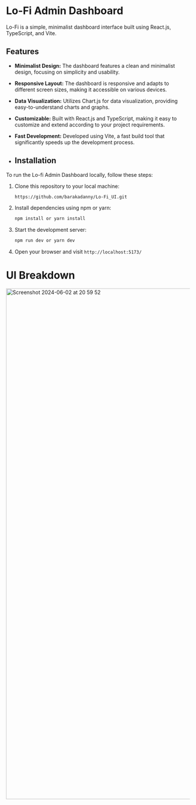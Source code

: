 # Lo-Fi Admin Dashboard

Lo-Fi is a simple, minimalist dashboard interface built using React.js, TypeScript, and Vite.

## Features

- **Minimalist Design:** The dashboard features a clean and minimalist design, focusing on simplicity and usability.
- **Responsive Layout:** The dashboard is responsive and adapts to different screen sizes, making it accessible on various devices.
- **Data Visualization:** Utilizes Chart.js for data visualization, providing easy-to-understand charts and graphs.
- **Customizable:** Built with React.js and TypeScript, making it easy to customize and extend according to your project requirements.
- **Fast Development:** Developed using Vite, a fast build tool that significantly speeds up the development process.

- ## Installation

To run the Lo-fi Admin Dashboard locally, follow these steps:

1. Clone this repository to your local machine:
   ```bash
   https://github.com/barakadanny/Lo-Fi_UI.git
   ```
2. Install dependencies using npm or yarn:
   ```bash
   npm install or yarn install
   ```
3. Start the development server:
   ```bash
   npm run dev or yarn dev
   ```
4. Open your browser and visit `http://localhost:5173/`

# UI Breakdown

<img width="1396" alt="Screenshot 2024-06-02 at 20 59 52" src="https://github.com/barakadanny/Lo-Fi_UI/assets/53088629/32484eb2-697a-4ced-bb85-11eaf423f605">



